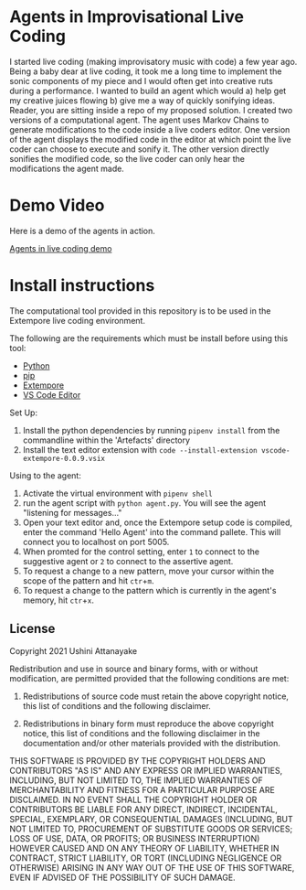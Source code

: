 # Agents in Improvisational Live Coding

I started live coding (making improvisatory music with code) a few year ago. Being a baby dear at live coding, it took me a long time to implement the sonic components of my piece and I would often get into creative ruts during a performance. I wanted to build an agent which would a) help get my creative juices flowing b) give me a way of quickly sonifying ideas. Reader, you are sitting inside a repo of my proposed solution. I created two versions of a computational agent. The agent uses Markov Chains to generate modifications to the code inside a live coders editor. One version of the agent displays the modified code in the editor at which point the live coder can choose to execute and sonify it. The other version directly sonifies the modified code, so the live coder can only hear the modifications the agent made.

# Demo Video

Here is a demo of the agents in action.

[Agents in live coding demo](https://vimeo.com/447733242)

# Install instructions

The computational tool provided in this repository is to be used in the Extempore live coding environment.

The following are the requirements which must be install before using this tool: 
- [Python](https://www.python.org/downloads/) 
- [pip](https://www.makeuseof.com/tag/install-pip-for-python/)
- [Extempore](https://extemporelang.github.io/docs/overview/install/)
- [VS Code Editor](https://code.visualstudio.com/download) 

Set Up:
1. Install the python dependencies by running `pipenv install` from the commandline within the 'Artefacts' directory
2. Install the text editor extension with `code --install-extension vscode-extempore-0.0.9.vsix`

Using to the agent: 
1. Activate the virtual environment with `pipenv shell`
2. run the agent script with `python agent.py`. You will see the agent "listening for messages..."
3. Open your text editor and, once the Extempore setup code is compiled, enter the command 'Hello Agent' into the command pallete. This will connect you to localhost on port 5005.
4. When promted for the control setting, enter `1` to connect to the suggestive agent or `2` to connect to the assertive agent.
5. To request a change to a new pattern, move your cursor within the scope of the pattern and hit `ctr`+`m`.
6. To request a change to the pattern which is currently in the agent's memory, hit `ctr`+`x`.


## License
Copyright 2021 Ushini Attanayake

Redistribution and use in source and binary forms, with or without modification, are permitted provided that the following conditions are met:

1. Redistributions of source code must retain the above copyright notice, this list of conditions and the following disclaimer.

2. Redistributions in binary form must reproduce the above copyright notice, this list of conditions and the following disclaimer in the documentation and/or other materials provided with the distribution.

THIS SOFTWARE IS PROVIDED BY THE COPYRIGHT HOLDERS AND CONTRIBUTORS "AS IS" AND ANY EXPRESS OR IMPLIED WARRANTIES, INCLUDING, BUT NOT LIMITED TO, THE IMPLIED WARRANTIES OF MERCHANTABILITY AND FITNESS FOR A PARTICULAR PURPOSE ARE DISCLAIMED. IN NO EVENT SHALL THE COPYRIGHT HOLDER OR CONTRIBUTORS BE LIABLE FOR ANY DIRECT, INDIRECT, INCIDENTAL, SPECIAL, EXEMPLARY, OR CONSEQUENTIAL DAMAGES (INCLUDING, BUT NOT LIMITED TO, PROCUREMENT OF SUBSTITUTE GOODS OR SERVICES; LOSS OF USE, DATA, OR PROFITS; OR BUSINESS INTERRUPTION) HOWEVER CAUSED AND ON ANY THEORY OF LIABILITY, WHETHER IN CONTRACT, STRICT LIABILITY, OR TORT (INCLUDING NEGLIGENCE OR OTHERWISE) ARISING IN ANY WAY OUT OF THE USE OF THIS SOFTWARE, EVEN IF ADVISED OF THE POSSIBILITY OF SUCH DAMAGE.
